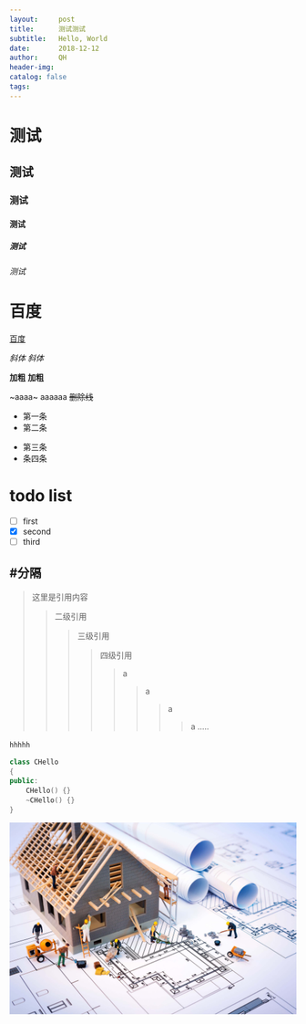 ```yaml
---
layout:     post
title:      测试测试
subtitle:   Hello, World
date:       2018-12-12
author:     QH
header-img:
catalog: false
tags:
---
```


# 测试
## 测试
### 测试
#### 测试
##### 测试
###### 测试

# 百度
[百度](http://www.baidu.com)

*斜体*
_斜体_

**加粗**
__加粗__

~aaaa~
aaaaaa
~~删除线~~


* 第一条
* 第二条

- 第三条
- 条四条


# todo list
- [ ] first
- [x] second
- [ ] third

#分隔
----

> 这里是引用内容
>> 二级引用
>>> 三级引用
>>>> 四级引用
>>>>> a
>>>>>> a
>>>>>>> a
>>>>>>>> a
.....

`hhhhh`

``` C++
class CHello
{
public:
    CHello() {}
    ~CHello() {}
}
```

![x](../img/post-bg-map.jpg "xxxxx")
